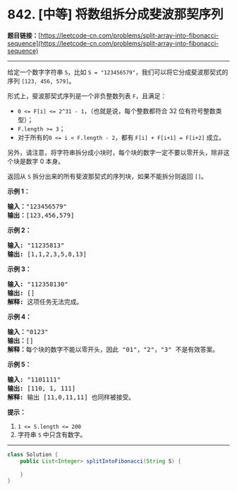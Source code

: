 # 842. [中等] 将数组拆分成斐波那契序列

**题目链接：**[https://leetcode-cn.com/problems/split-array-into-fibonacci-sequence](https://leetcode-cn.com/problems/split-array-into-fibonacci-sequence)

---

<div class="content__1Y2H">
 <div class="notranslate">
  <p>给定一个数字字符串 <code>S</code>，比如 <code>S = "123456579"</code>，我们可以将它分成斐波那契式的序列 <code>[123, 456, 579]</code>。</p> 
  <p>形式上，斐波那契式序列是一个非负整数列表 <code>F</code>，且满足：</p> 
  <ul> 
   <li><code>0 &lt;= F[i] &lt;= 2^31 - 1</code>，（也就是说，每个整数都符合 32 位有符号整数类型）；</li> 
   <li><code>F.length &gt;= 3</code>；</li> 
   <li>对于所有的<code>0 &lt;= i &lt; F.length - 2</code>，都有 <code>F[i] + F[i+1] = F[i+2]</code> 成立。</li> 
  </ul> 
  <p>另外，请注意，将字符串拆分成小块时，每个块的数字一定不要以零开头，除非这个块是数字 0 本身。</p> 
  <p>返回从 <code>S</code> 拆分出来的所有斐波那契式的序列块，如果不能拆分则返回 <code>[]</code>。</p> 
  <p><strong>示例 1：</strong></p> 
  <pre class="language-text"><strong>输入：</strong>"123456579"
<strong>输出：</strong>[123,456,579]
</pre> 
  <p><strong>示例 2：</strong></p> 
  <pre class="language-text"><strong>输入: </strong>"11235813"
<strong>输出: </strong>[1,1,2,3,5,8,13]
</pre> 
  <p><strong>示例 3：</strong></p> 
  <pre class="language-text"><strong>输入: </strong>"112358130"
<strong>输出: </strong>[]
<strong>解释: </strong>这项任务无法完成。
</pre> 
  <p><strong>示例 4：</strong></p> 
  <pre class="language-text"><strong>输入：</strong>"0123"
<strong>输出：</strong>[]
<strong>解释：</strong>每个块的数字不能以零开头，因此 "01"，"2"，"3" 不是有效答案。
</pre> 
  <p><strong>示例 5：</strong></p> 
  <pre class="language-text"><strong>输入: </strong>"1101111"
<strong>输出: </strong>[110, 1, 111]
<strong>解释: </strong>输出 [11,0,11,11] 也同样被接受。
</pre> 
  <p><strong>提示：</strong></p> 
  <ol> 
   <li><code>1 &lt;= S.length&nbsp;&lt;= 200</code></li> 
   <li>字符串 <code>S</code> 中只含有数字。</li> 
  </ol> 
 </div>
</div>

---

```java
class Solution {
    public List<Integer> splitIntoFibonacci(String S) {
        
    }
}
```
